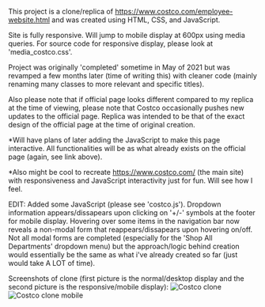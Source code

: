 This project is a clone/replica of https://www.costco.com/employee-website.html and was created using HTML, CSS, and JavaScript.

Site is fully responsive. Will jump to mobile display at 600px using media queries. For source code for responsive display, please look at 'media_costco.css'.

Project was originally 'completed' sometime in May of 2021 but was revamped a few months later (time of writing this) with cleaner code (mainly renaming many classes to more relevant and specific titles). 

Also please note that if official page looks different compared to my replica at the time of viewing, please note that Costco occasionally pushes new updates to the official page. Replica was intended to be that of the exact design of the official page at the time of original creation.

*Will have plans of later adding the JavaScript to make this page interactive. All functionalities will be as what already exists on the official page (again, see link above). 

*Also might be cool to recreate https://www.costco.com/ (the main site) with responsiveness and JavaScript interactivity just for fun. Will see how I feel.

EDIT: Added some JavaScript (please see 'costco.js'). Dropdown information appears/dissapears upon clicking on '+/-' symbols at the footer for mobile display. Hovering over some items in the navigation bar now reveals a non-modal form that reappears/dissapears upon hovering on/off. Not all modal forms are completed (especially for the 'Shop All Departments' dropdown menu) but the approach/logic behind creation would essentially be the same as what i've already created so far (just would take A LOT of time).

Screenshots of clone (first picture is the normal/desktop display and the second picture is the responsive/mobile display):
![Costco clone](https://user-images.githubusercontent.com/72681183/130344012-9151615e-51d8-46d8-8d54-da5e691251fc.png)
![Costco clone mobile](https://user-images.githubusercontent.com/72681183/130344013-4c187855-3cd3-4d64-857a-bcbfb0b45d3d.png)

